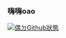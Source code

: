 ### 嗨嗨oao

[![偶ㄉGithub狀態](https://github-readme-stats.vercel.app/api?username=Gary50613)](https://github.com/anuraghazra/github-readme-stats)
